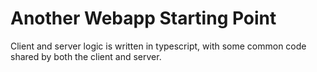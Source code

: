 # Another Webapp Starting Point

Client and server logic is written in typescript, with some common code
shared by both the client and server.
